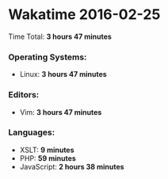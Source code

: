 # Wakatime 2016-02-25

Time Total: **3 hours 47 minutes**

### Operating Systems:
- Linux: **3 hours 47 minutes** 

### Editors:
- Vim: **3 hours 47 minutes** 

### Languages:
- XSLT: **9 minutes** 
- PHP: **59 minutes** 
- JavaScript: **2 hours 38 minutes** 

